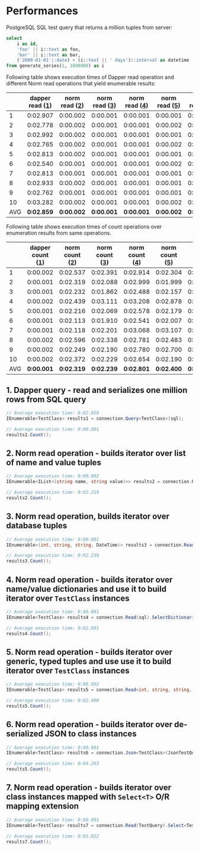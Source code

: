 # Performances

PostgreSQL SQL test query that returns a million tuples from server:

```sql
select
    i as id,
    'foo' || i::text as foo,
    'bar' || i::text as bar,
    ('2000-01-01'::date) + (i::text || ' days')::interval as datetime
from generate_series(1, 1000000) as i
```

Following table shows execution times of Dapper read operation and different Norm read operations that yield enumerable results:

| | dapper read ([1](https://github.com/vbilopav/NoOrm.Net/blob/master/PERFOMANCE-TESTS.md#1-dapper-query---read-and-serializes-one-million-rows-from-sql-query)) | norm read ([2](https://github.com/vbilopav/NoOrm.Net/blob/master/PERFOMANCE-TESTS.md#2-norm-read-operation---builds-iterator-over-list-of-name-and-value-tuples)) | norm read ([3](https://github.com/vbilopav/NoOrm.Net/blob/master/PERFOMANCE-TESTS.md#3-norm-read-operation-builds-iterator-over-database-tuples))  | norm read ([4](https://github.com/vbilopav/NoOrm.Net/blob/master/PERFOMANCE-TESTS.md#4-norm-read-operation---builds-iterator-over-namevalue-dictionaries-and-use-it-to-build-iterator-over-testclass-instances)) | norm read ([5](https://github.com/vbilopav/NoOrm.Net/blob/master/PERFOMANCE-TESTS.md#5-norm-read-operation---builds-iterator-over-generic-typed-tuples-and-use-use-it-to-build-iterator-over-testclass-instances)) | norm read ([6](https://github.com/vbilopav/NoOrm.Net/blob/master/PERFOMANCE-TESTS.md#6-norm-read-operation---builds-iterator-over-de-serialized-json-to-class-instances)) | norm read ([7](https://github.com/vbilopav/NoOrm.Net/blob/master/PERFOMANCE-TESTS.md#7-norm-read-operation---builds-iterator-over-class-instances-mapped-with-selectt-or-mapping-extension)) |
| - | --------- | --------  | --------  | --------  | --------  | --------  | --------  |
| 1 | 0:02.907 | 0:00.002 | 0:00.001 | 0:00.001 | 0:00.001 | 0:00.001 | 0:00.001 |
| 2 | 0:02.778 | 0:00.002 | 0:00.001 | 0:00.001 | 0:00.002 | 0:00.001 | 0:00.001 |
| 3 | 0:02.992 | 0:00.002 | 0:00.001 | 0:00.001 | 0:00.001 | 0:00.001 | 0:00.001 |
| 4 | 0:02.765 | 0:00.002 | 0:00.001 | 0:00.001 | 0:00.002 | 0:00.001 | 0:00.001 |
| 5 | 0:02.813 | 0:00.002 | 0:00.001 | 0:00.001 | 0:00.001 | 0:00.001 | 0:00.001 |
| 6 | 0:02.540 | 0:00.001 | 0:00.001 | 0:00.001 | 0:00.002 | 0:00.001 | 0:00.001 |
| 7 | 0:02.813 | 0:00.001 | 0:00.001 | 0:00.001 | 0:00.001 | 0:00.001 | 0:00.001 |
| 8 | 0:02.933 | 0:00.002 | 0:00.001 | 0:00.001 | 0:00.001 | 0:00.001 | 0:00.001 |
| 9 | 0:02.762 | 0:00.001 | 0:00.001 | 0:00.001 | 0:00.001 | 0:00.001 | 0:00.001 |
| 10 | 0:03.282 | 0:00.002 | 0:00.001 | 0:00.001 | 0:00.002 | 0:00.001 | 0:00.001 |
| AVG | **0:02.859** | **0:00.002** | **0:00.001** | **0:00.001** | **0:00.002** | **0:00.001** | **0:00:00.001** |

Following table shows execution times of count operations over enumeration results from same operations.

| | dapper count ([1](https://github.com/vbilopav/NoOrm.Net/blob/master/PERFOMANCE-TESTS.md#1-dapper-query---read-and-serializes-one-million-rows-from-sql-query)) | norm count ([2](https://github.com/vbilopav/NoOrm.Net/blob/master/PERFOMANCE-TESTS.md#2-norm-read-operation---builds-iterator-over-list-of-name-and-value-tuples)) | norm count ([3](https://github.com/vbilopav/NoOrm.Net/blob/master/PERFOMANCE-TESTS.md#3-norm-read-operation-builds-iterator-over-database-tuples)) | norm count ([4](https://github.com/vbilopav/NoOrm.Net/blob/master/PERFOMANCE-TESTS.md#4-norm-read-operation---builds-iterator-over-namevalue-dictionaries-and-use-it-to-build-iterator-over-testclass-instances)) | norm count ([5](https://github.com/vbilopav/NoOrm.Net/blob/master/PERFOMANCE-TESTS.md#5-norm-read-operation---builds-iterator-over-generic-typed-tuples-and-use-use-it-to-build-iterator-over-testclass-instances)) | norm count ([6](https://github.com/vbilopav/NoOrm.Net/blob/master/PERFOMANCE-TESTS.md#6-norm-read-operation---builds-iterator-over-de-serialized-json-to-class-instances)) | norm count ([7](https://github.com/vbilopav/NoOrm.Net/blob/master/PERFOMANCE-TESTS.md#7-norm-read-operation---builds-iterator-over-class-instances-mapped-with-selectt-or-mapping-extension)) |
| - | --------- | --------  | --------  | --------  | --------  | --------  | --------  |
| 1 | 0:00.002 | 0:02.537 | 0:02.391 | 0:02.914 | 0:02.304 | 0:04.219 | 0:03.042 |
| 2 | 0:00.001 | 0:02.319 | 0:02.088 | 0:02.999 | 0:01.999 | 0:03.631 | 0:02.957 |
| 3 | 0:00.001 | 0:02.232 | 0:01.862 | 0:02.488 | 0:02.157 | 0:03.949 | 0:02.719 |
| 4 | 0:00.002 | 0:02.439 | 0:03.111 | 0:03.208 | 0:02.878 | 0:04.799 | 0:03.081 |
| 5 | 0:00.001 | 0:02.216 | 0:02.069 | 0:02.578 | 0:02.179 | 0:03.966 | 0:02.532 |
| 6 | 0:00.001 | 0:02.113 | 0:01.910 | 0:02.541 | 0:02.007 | 0:03.577 | 0:02.506 |
| 7 | 0:00.001 | 0:02.118 | 0:02.201 | 0:03.068 | 0:03.107 | 0:05.965 | 0:03.705 |
| 8 | 0:00.002 | 0:02.596 | 0:02.338 | 0:02.781 | 0:02.483 | 0:04.602 | 0:03.756 |
| 9 | 0:00.002 | 0:02.249 | 0:02.190 | 0:02.780 | 0:02.700 | 0:04.213 | 0:02.866 |
| 10 | 0:00.002 | 0:02.372 | 0:02.229 | 0:02.654 | 0:02.190 | 0:03.911 | 0:03.056 |
| AVG | **0:00.001** | **0:02.319** | **0:02.239** | **0:02.801** | **0:02.400** | **0:04.283** | **0:03.022** |

## 1. Dapper query - read and serializes one million rows from SQL query

```csharp
// Average execution time: 0:02.859
IEnumerable<TestClass> results1 = connection.Query<TestClass>(sql);

// Average execution time: 0:00.001
results1.Count();
```

## 2. Norm read operation - builds iterator over list of name and value tuples

```csharp
// Average execution time: 0:00.002
IEnumerable<IList<(string name, string value)>> results2 = connection.Read(sql);

// Average execution time: 0:02.319
results2.Count();
```

## 3. Norm read operation, builds iterator over database tuples

```csharp
// Average execution time: 0:00.001
IEnumerable<(int, string, string, DateTime)> results3 = connection.Read<int, string, string, DateTime>(sql);

// Average execution time: 0:02.239
results3.Count();
```

## 4. Norm read operation - builds iterator over name/value dictionaries and use it to build iterator over `TestClass` instances

```csharp
// Average execution time: 0:00.001
IEnumerable<TestClass> results4 = connection.Read(sql).SelectDictionaries().Select(dict => new TestClass(dict));

// Average execution time: 0:02.801
results4.Count();
```

## 5. Norm read operation - builds iterator over generic, typed tuples and use use it to build iterator over `TestClass` instances

```csharp
// Average execution time: 0:00.002
IEnumerable<TestClass> results5 = connection.Read<int, string, string, DateTime>(sql).Select(tuple => new TestClass(tuple));

// Average execution time: 0:02.400
results5.Count();
```

## 6. Norm read operation - builds iterator over de-serialized JSON to class instances

```csharp
// Average execution time: 0:00.001
IEnumerable<TestClass> results6 = connection.Json<TestClass>(JsonTestQuery))

// Average execution time: 0:04.283
results5.Count();
```

## 7. Norm read operation - builds iterator over class instances mapped with `Select<T>` O/R mapping extension

```csharp
// Average execution time: 0:00.001
IEnumerable<TestClass> results7 = connection.Read(TestQuery).Select<TestClass>());

// Average execution time: 0:03.022
results7.Count();
```
